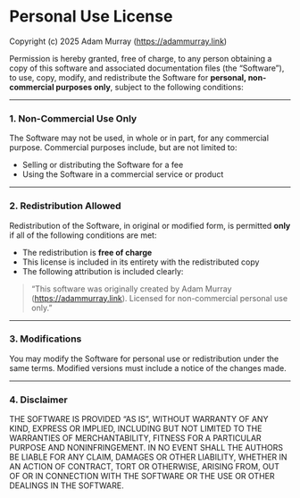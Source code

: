 # Personal Use License

Copyright (c) 2025 Adam Murray (https://adammurray.link)

Permission is hereby granted, free of charge, to any person obtaining a copy of this software and associated
documentation files (the “Software”), to use, copy, modify, and redistribute the Software for **personal, non-commercial
purposes only**, subject to the following conditions:

---

### 1. Non-Commercial Use Only

The Software may not be used, in whole or in part, for any commercial purpose. Commercial purposes include, but are not
limited to:

- Selling or distributing the Software for a fee
- Using the Software in a commercial service or product

---

### 2. Redistribution Allowed

Redistribution of the Software, in original or modified form, is permitted **only** if all of the following conditions
are met:

- The redistribution is **free of charge**
- This license is included in its entirety with the redistributed copy
- The following attribution is included clearly:

> “This software was originally created by Adam Murray (https://adammurray.link). Licensed for non-commercial personal
> use only.”

---

### 3. Modifications

You may modify the Software for personal use or redistribution under the same terms. Modified versions must include a
notice of the changes made.

---

### 4. Disclaimer

THE SOFTWARE IS PROVIDED “AS IS”, WITHOUT WARRANTY OF ANY KIND, EXPRESS OR IMPLIED, INCLUDING BUT NOT LIMITED TO THE
WARRANTIES OF MERCHANTABILITY, FITNESS FOR A PARTICULAR PURPOSE AND NONINFRINGEMENT. IN NO EVENT SHALL THE AUTHORS BE
LIABLE FOR ANY CLAIM, DAMAGES OR OTHER LIABILITY, WHETHER IN AN ACTION OF CONTRACT, TORT OR OTHERWISE, ARISING FROM, OUT
OF OR IN CONNECTION WITH THE SOFTWARE OR THE USE OR OTHER DEALINGS IN THE SOFTWARE.
